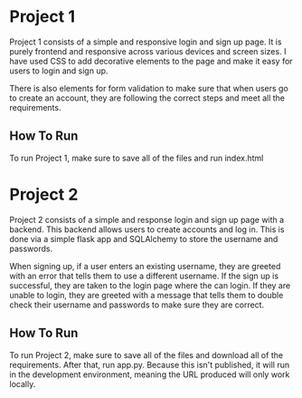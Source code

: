 # Project 1
Project 1 consists of a simple and responsive login and sign up page. It is purely frontend and responsive across various devices and screen sizes. I have used CSS to add decorative elements to the page and make it easy for users to login and sign up. 

There is also elements for form validation to make sure that when users go to create an account, they are following the correct steps and meet all the requirements.

## How To Run
To run Project 1, make sure to save all of the files and run index.html

# Project 2
Project 2 consists of a simple and response login and sign up page with a backend. This backend allows users to create accounts and log in. This is done via a simple flask app and SQLAlchemy to store the username and passwords. 

When signing up, if a user enters an existing username, they are greeted with an error that tells them to use a different username. If the sign up is successful, they are taken to the login page where the can login. If they are unable to login, they are greeted with a message that tells them to double check their username and passwords to make sure they are correct. 

## How To Run
To run Project 2, make sure to save all of the files and download all of the requirements. After that, run app.py. Because this isn't published, it will run in the development environment, meaning the URL produced will only work locally. 